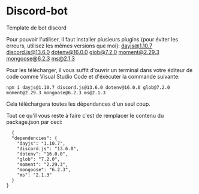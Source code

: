# Discord-bot

Template de bot discord

Pour pouvoir l'utiliser, il faut installer plusieurs plugins (pour éviter les erreurs, utilisez les mêmes versions que moi):
  dayjs@1.10.7
  discord.js@13.6.0
  dotenv@16.0.0
  glob@7.2.0
  moment@2.29.3
  mongoose@6.2.3
  ms@2.1.3

Pour les télécharger, il vous suffit d'ouvrir un terminal dans votre éditeur de code comme Visual Studio Code et d'éxécuter la commande suivante:
```
npm i dayjs@1.10.7 discord.js@13.6.0 dotenv@16.0.0 glob@7.2.0 moment@2.29.3 mongoose@6.2.3 ms@2.1.3
```

Cela téléchargera toutes les dépendances d'un seul coup.

Tout ce qu'il vous reste à faire c'est de remplacer le contenu du package.json par ceci:
```
  {
  "dependencies": {
    "dayjs": "1.10.7",
    "discord.js": "13.6.0",
    "dotenv": "16.0.0",
    "glob": "7.2.0",
    "moment": "2.29.3",
    "mongoose": "6.2.3",
    "ms": "2.1.3"
  }
}
```
